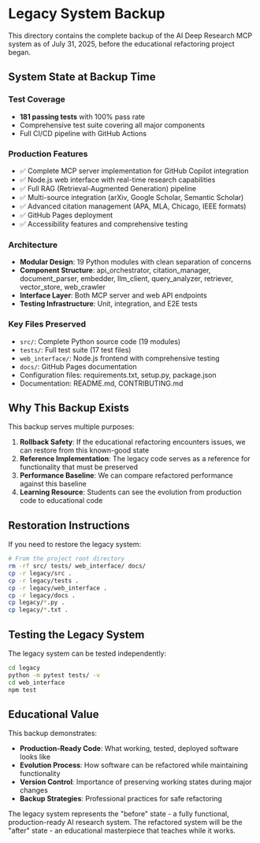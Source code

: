 # Legacy System Backup

This directory contains the complete backup of the AI Deep Research MCP system as of July 31, 2025, before the educational refactoring project began.

## System State at Backup Time

### Test Coverage
- **181 passing tests** with 100% pass rate
- Comprehensive test suite covering all major components
- Full CI/CD pipeline with GitHub Actions

### Production Features
- ✅ Complete MCP server implementation for GitHub Copilot integration
- ✅ Node.js web interface with real-time research capabilities
- ✅ Full RAG (Retrieval-Augmented Generation) pipeline
- ✅ Multi-source integration (arXiv, Google Scholar, Semantic Scholar)
- ✅ Advanced citation management (APA, MLA, Chicago, IEEE formats)
- ✅ GitHub Pages deployment
- ✅ Accessibility features and comprehensive testing

### Architecture
- **Modular Design**: 19 Python modules with clean separation of concerns
- **Component Structure**: api_orchestrator, citation_manager, document_parser, embedder, llm_client, query_analyzer, retriever, vector_store, web_crawler
- **Interface Layer**: Both MCP server and web API endpoints
- **Testing Infrastructure**: Unit, integration, and E2E tests

### Key Files Preserved
- `src/`: Complete Python source code (19 modules)
- `tests/`: Full test suite (17 test files)
- `web_interface/`: Node.js frontend with comprehensive testing
- `docs/`: GitHub Pages documentation
- Configuration files: requirements.txt, setup.py, package.json
- Documentation: README.md, CONTRIBUTING.md

## Why This Backup Exists

This backup serves multiple purposes:

1. **Rollback Safety**: If the educational refactoring encounters issues, we can restore from this known-good state
2. **Reference Implementation**: The legacy code serves as a reference for functionality that must be preserved
3. **Performance Baseline**: We can compare refactored performance against this baseline
4. **Learning Resource**: Students can see the evolution from production code to educational code

## Restoration Instructions

If you need to restore the legacy system:

```bash
# From the project root directory
rm -rf src/ tests/ web_interface/ docs/
cp -r legacy/src .
cp -r legacy/tests .
cp -r legacy/web_interface .
cp -r legacy/docs .
cp legacy/*.py .
cp legacy/*.txt .
```

## Testing the Legacy System

The legacy system can be tested independently:

```bash
cd legacy
python -m pytest tests/ -v
cd web_interface
npm test
```

## Educational Value

This backup demonstrates:
- **Production-Ready Code**: What working, tested, deployed software looks like
- **Evolution Process**: How software can be refactored while maintaining functionality
- **Version Control**: Importance of preserving working states during major changes
- **Backup Strategies**: Professional practices for safe refactoring

The legacy system represents the "before" state - a fully functional, production-ready AI research system. The refactored system will be the "after" state - an educational masterpiece that teaches while it works.
